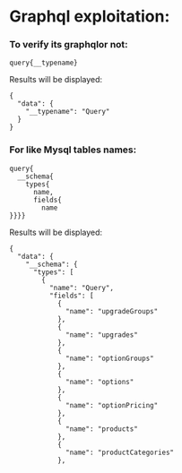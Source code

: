 # Graphql exploitation:

### To verify its graphqlor not:
```
query{__typename}
```
Results will be displayed:
```
{
  "data": {
    "__typename": "Query"
  }
}
```
### For like Mysql tables names:
```
query{
  __schema{
    types{
      name,
      fields{
        name
}}}}
```
Results will be displayed:
```
{
  "data": {
    "__schema": {
      "types": [
        {
          "name": "Query",
          "fields": [
            {
              "name": "upgradeGroups"
            },
            {
              "name": "upgrades"
            },
            {
              "name": "optionGroups"
            },
            {
              "name": "options"
            },
            {
              "name": "optionPricing"
            },
            {
              "name": "products"
            },
            {
              "name": "productCategories"
            },
```
### 


